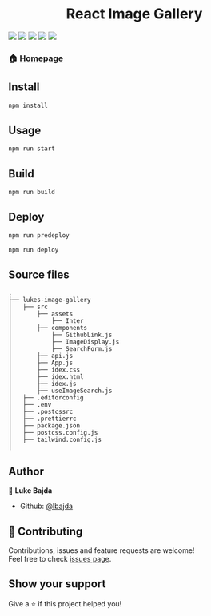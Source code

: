 <h1 align="center">React Image Gallery</h1>
<p>
    <img src="https://img.shields.io/badge/GIT-black?style=for-the-badge&logo=GIT&logoColor=F05032"/>
    <img src="https://img.shields.io/badge/CSS3-black?style=for-the-badge&logo=CSS3&logoColor=1572B6"/>
    <img src="https://img.shields.io/badge/HTML-black?style=for-the-badge&logo=HTML5&logoColor=E34F26"/>
    <img src="https://img.shields.io/badge/JAVASCRIPT-black?style=for-the-badge&logo=JavaScript&logoColor=F7DF1E"/>
    <img src="https://img.shields.io/badge/react-black?style=for-the-badge&logo=react&logoColor=61DAFB"/>
</p>

### 🏠 [Homepage](https://lbajda.github.io/lukes-image-gallery/)
<!-- ### 🏠 [Homepage](https://github.com/lbajda/lukes-image-gallery) -->

## Install

```sh
npm install
```

## Usage

```sh
npm run start
```

## Build

```sh
npm run build
```

## Deploy

```sh
npm run predeploy
```

```sh
npm run deploy
```

## Source files
    .
    ├── lukes-image-gallery
    │   ├── src
    │       ├── assets
    │           ├── Inter
    │       ├── components
    │           ├── GithubLink.js
    │           ├── ImageDisplay.js
    │           ├── SearchForm.js
    │       ├── api.js
    │       ├── App.js
    │       ├── idex.css
    │       ├── idex.html
    │       ├── idex.js
    │       ├── useImageSearch.js
    │   ├── .editorconfig
    │   ├── .env
    │   ├── .postcssrc
    │   ├── .prettierrc
    │   ├── package.json
    │   ├── postcss.config.js
    │   ├── tailwind.config.js
    │

## Author

👤 **Luke Bajda**

* Github: [@lbajda](https://github.com/lbajda)

## 🤝 Contributing

Contributions, issues and feature requests are welcome!<br />Feel free to check [issues page](https://github.com/lbajda/react-todo-app/issues).

## Show your support

Give a ⭐️ if this project helped you!
